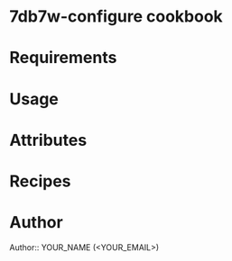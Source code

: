 # 7db7w-configure cookbook

# Requirements

# Usage

# Attributes

# Recipes

# Author

Author:: YOUR_NAME (<YOUR_EMAIL>)
